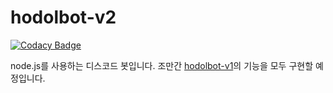 # hodolbot-v2

[![Codacy Badge](https://app.codacy.com/project/badge/Grade/2684033eb27346a683a8b747dc565c00)](https://www.codacy.com/gh/solar0037/hodolbot-v2/dashboard?utm_source=github.com&amp;utm_medium=referral&amp;utm_content=solar0037/hodolbot-v2&amp;utm_campaign=Badge_Grade)

node.js를 사용하는 디스코드 봇입니다. 조만간 [hodolbot-v1](https://github.com/solar0037/hodolbot-v1)의 기능을 모두 구현할 예정입니다.